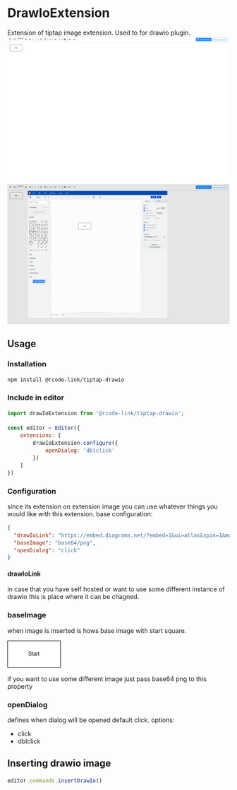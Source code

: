 # DrawIoExtension

Extension of tiptap image extension. Used to for drawio plugin.
![](./images/addedImage.png)

![](./images/openedDialog.png)


## Usage

### Installation

```bash
npm install @rcode-link/tiptap-drawio
```

### Include in editor

```js
import drawIoExtension from '@rcode-link/tiptap-drawio';

const editor = Editor({
    extensions: [
        drawIoExtension.configure({
            openDialog: 'dblclick'
        })
    ]
})
```

### Configuration

since its extension on extension image you can use whatever things you would like with this extension.
base configuration:

```json
{
  "drawIoLink": "https://embed.diagrams.net/?embed=1&ui=atlas&spin=1&modified=unsavedChanges&proto=json",
  "baseImage": "base64/png",
  "openDialog": "click"
}
```

#### drawIoLink

in case that you have self hosted or want to use some different instance of drawio this is
place where it can be chagned.

### baseImage

when image is inserted is hows base image with start square.

![](images/baseImageExample.png)

if you want to use some different image just pass base64 png to this property

### openDialog
defines when dialog will be opened default click.
options: 
 - click
 - dblclick

## Inserting drawio image
```js
editor.commands.insertDrawIo()
```
